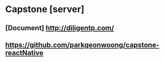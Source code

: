 # Capstone [server]

## [Document] http://diligentp.com/

## https://github.com/parkgeonwoong/capstone-reactNative
